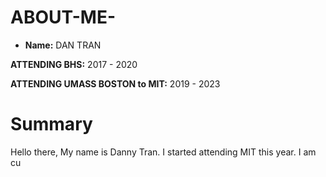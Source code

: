 # ABOUT-ME-

- **Name:** DAN TRAN

 **ATTENDING BHS:** 2017 - 2020
 
 **ATTENDING UMASS BOSTON to MIT:** 2019 - 2023
 
 # Summary
 Hello there, My name is Danny Tran. I started attending MIT this year. I am cu
